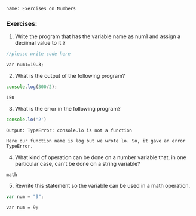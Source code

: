 ```ngMeta
name: Exercises on Numbers
```

### Exercises:

1. Write the program that has the variable name as num1 and assign a deciimal value to it ?

```javascript
//please write code here
```

```solution
var num1=19.3;
```

2. What is the output of the following program?

```javascript		
console.log(300/2); 
```     

```solution
150
```
		
3. What is the error in the following program?

```javascript		
console.lo('2')
```

```solution
Output: TypeError: console.lo is not a function

Here our function name is log but we wrote lo. So, it gave an error TypeError.
```

4. What kind of operation can be done on a number variable that, in one particular case, can't be done on a string variable?

```solution
math
```

5. Rewrite this statement so the variable can be used in a math operation.

```javascript
var num = "9";
```

```solution
var num = 9;
```

